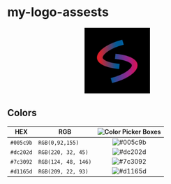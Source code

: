 # my-logo-assests

<p align="center">
    <img src="./jpg/my-logo.jpg" alt="my-logo"
	title="A cute kitten" width="150" height="150" /> 
 </p>
 
## Colors

| HEX | RGB |  ![Color Picker Boxes](https://draculatheme.com/static/img/color-boxes/eyedropper.png)|
| ---       | ---             |---
| `#005c9b` | `RGB(0,92,155)` |<div align="center">![#005c9b](https://via.placeholder.com/15/005c9b/000000?text=+) </div>|
| `#dc202d` | `RGB(220, 32, 45)`|<div align="center">![#dc202d](https://via.placeholder.com/15/dc202d/000000?text=+) </div>|
| `#7c3092` | `RGB(124, 48, 146)` |<div align="center">![#7c3092](https://via.placeholder.com/15/7c3092/000000?text=+) </div>|
| `#d1165d` | `RGB(209, 22, 93)` |<div align="center">![#d1165d](https://via.placeholder.com/15/d1165d/000000?text=+) </div>|